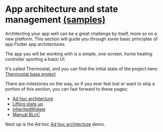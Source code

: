 # App architecture and state management [(samples)](https://fluttersamples.com/)

Architecting your app well can be a great challenge by itself, more so on a new platform. This section will guide you through some basic principles of app Flutter app architectures. 

The app you will be working with is a simple, one-screen, home heating controller sporting a basic UI.

It's called Thermostat, and you can find the initial state of the project here: [Thermostat base project](./projects/state_handling_demos/01_thermostat_base)

There are milestones on the way, so if you ever feel lost or want to skip a portion of this section, you can fast forward to these pages:

* [Ad hoc architecture](02_ad_hoc.md) 
* [Lifting state up](03_lifting_state_up.md) 
* [InheritedWidget](04_InheritedWidget.md) 
* [Manual BLoC](05_Manual_bloc.md) 

Next up is the Ad hoc [Ad hoc architecture](02_ad_hoc.md) demo.
